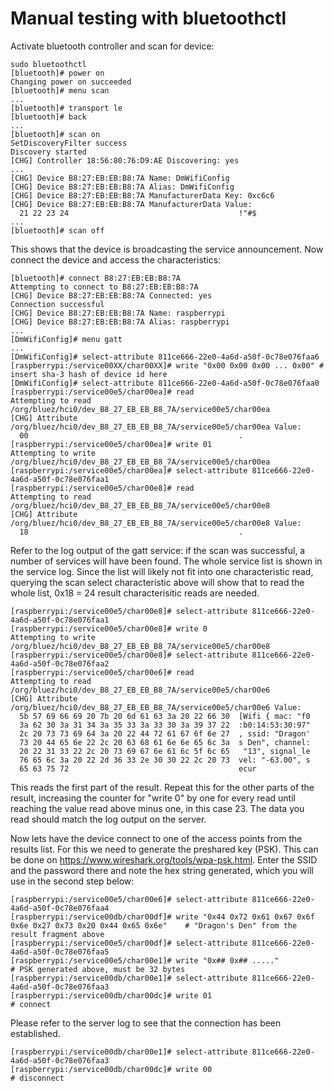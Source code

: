 # Manual testing with bluetoothctl

Activate bluetooth controller and scan for device:

```
sudo bluetoothctl
[bluetooth]# power on
Changing power on succeeded
[bluetooth]# menu scan
...
[bluetooth]# transport le
[bluetooth]# back
...
[bluetooth]# scan on
SetDiscoveryFilter success
Discovery started
[CHG] Controller 18:56:80:76:D9:AE Discovering: yes
...
[CHG] Device B8:27:EB:EB:B8:7A Name: DmWifiConfig
[CHG] Device B8:27:EB:EB:B8:7A Alias: DmWifiConfig
[CHG] Device B8:27:EB:EB:B8:7A ManufacturerData Key: 0xc6c6
[CHG] Device B8:27:EB:EB:B8:7A ManufacturerData Value:
  21 22 23 24                                      !"#$
...
[bluetooth]# scan off
```

This shows that the device is broadcasting the service announcement.
Now connect the device and access the characteristics:

```
[bluetooth]# connect B8:27:EB:EB:B8:7A
Attempting to connect to B8:27:EB:EB:B8:7A
[CHG] Device B8:27:EB:EB:B8:7A Connected: yes
Connection successful
[CHG] Device B8:27:EB:EB:B8:7A Name: raspberrypi
[CHG] Device B8:27:EB:EB:B8:7A Alias: raspberrypi
...
[DmWifiConfig]# menu gatt
...
[DmWifiConfig]# select-attribute 811ce666-22e0-4a6d-a50f-0c78e076faa6
[raspberrypi:/service00XX/char00XX]# write "0x00 0x00 0x00 ... 0x00" # insert sha-3 hash of device id here
[DmWifiConfig]# select-attribute 811ce666-22e0-4a6d-a50f-0c78e076faa0
[raspberrypi:/service00e5/char00ea]# read
Attempting to read /org/bluez/hci0/dev_B8_27_EB_EB_B8_7A/service00e5/char00ea
[CHG] Attribute /org/bluez/hci0/dev_B8_27_EB_EB_B8_7A/service00e5/char00ea Value:
  00                                               .
[raspberrypi:/service00e5/char00ea]# write 01
Attempting to write /org/bluez/hci0/dev_B8_27_EB_EB_B8_7A/service00e5/char00ea
[raspberrypi:/service00e5/char00ea]# select-attribute 811ce666-22e0-4a6d-a50f-0c78e076faa1
[raspberrypi:/service00e5/char00e8]# read
Attempting to read /org/bluez/hci0/dev_B8_27_EB_EB_B8_7A/service00e5/char00e8
[CHG] Attribute /org/bluez/hci0/dev_B8_27_EB_EB_B8_7A/service00e5/char00e8 Value:
  18                                               .
```

Refer to the log output of the gatt service: if the scan was successful, a number of services will have been found.
The whole service list is shown in the service log. Since the list will likely not fit into one characteristic read,
querying the scan select characteristic above will show that to read the whole list, 0x18 = 24 result characterisitic reads are needed.


```
[raspberrypi:/service00e5/char00e8]# select-attribute 811ce666-22e0-4a6d-a50f-0c78e076faa1
[raspberrypi:/service00e5/char00e8]# write 0
Attempting to write /org/bluez/hci0/dev_B8_27_EB_EB_B8_7A/service00e5/char00e8
[raspberrypi:/service00e5/char00e8]# select-attribute 811ce666-22e0-4a6d-a50f-0c78e076faa2
[raspberrypi:/service00e5/char00e6]# read
Attempting to read /org/bluez/hci0/dev_B8_27_EB_EB_B8_7A/service00e5/char00e6
[CHG] Attribute /org/bluez/hci0/dev_B8_27_EB_EB_B8_7A/service00e5/char00e6 Value:
  5b 57 69 66 69 20 7b 20 6d 61 63 3a 20 22 66 30  [Wifi { mac: "f0
  3a 62 30 3a 31 34 3a 35 33 3a 33 30 3a 39 37 22  :b0:14:53:30:97"
  2c 20 73 73 69 64 3a 20 22 44 72 61 67 6f 6e 27  , ssid: "Dragon'
  73 20 44 65 6e 22 2c 20 63 68 61 6e 6e 65 6c 3a  s Den", channel:
  20 22 31 33 22 2c 20 73 69 67 6e 61 6c 5f 6c 65   "13", signal_le
  76 65 6c 3a 20 22 2d 36 33 2e 30 30 22 2c 20 73  vel: "-63.00", s
  65 63 75 72                                      ecur
```

This reads the first part of the result. Repeat this for the other parts of the result, increasing the counter for "write 0" by one for every read
until reaching the value read above minus one, in this case 23. The data you read should match the log output on the server.

Now lets have the device connect to one of the access points from the results list. For this we need to generate the preshared key (PSK).
This can be done on https://www.wireshark.org/tools/wpa-psk.html. Enter the SSID and the password there and note the hex string generated, which you will use in the second step below:

```
[raspberrypi:/service00e5/char00e6]# select-attribute 811ce666-22e0-4a6d-a50f-0c78e076faa4
[raspberrypi:/service00db/char00df]# write "0x44 0x72 0x61 0x67 0x6f 0x6e 0x27 0x73 0x20 0x44 0x65 0x6e"    # "Dragon's Den" from the result fragment above
[raspberrypi:/service00e5/char00df]# select-attribute 811ce666-22e0-4a6d-a50f-0c78e076faa5
[raspberrypi:/service00e5/char00e1]# write "0x## 0x## ....."                                                # PSK generated above, must be 32 bytes
[raspberrypi:/service00db/char00e1]# select-attribute 811ce666-22e0-4a6d-a50f-0c78e076faa3
[raspberrypi:/service00db/char00dc]# write 01                                                               # connect
```

Please refer to the server log to see that the connection has been established.

```
[raspberrypi:/service00db/char00e1]# select-attribute 811ce666-22e0-4a6d-a50f-0c78e076faa3
[raspberrypi:/service00db/char00dc]# write 00                                                               # disconnect
```

